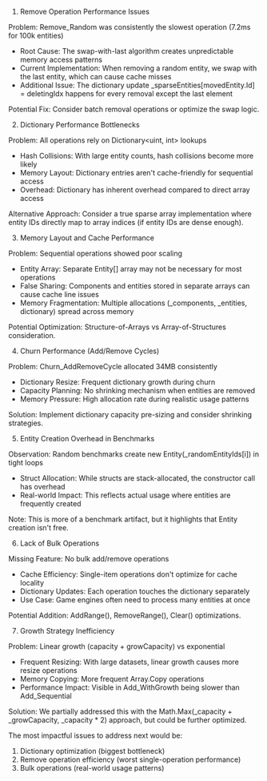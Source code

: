 1. Remove Operation Performance Issues

Problem: Remove_Random was consistently the slowest operation (7.2ms for 100k entities)
- Root Cause: The swap-with-last algorithm creates unpredictable memory access patterns
- Current Implementation: When removing a random entity, we swap with the last entity, which can cause cache misses
- Additional Issue: The dictionary update _sparseEntities[movedEntity.Id] = deletingIdx happens for every removal except the last element

Potential Fix: Consider batch removal operations or optimize the swap logic.

2. Dictionary Performance Bottlenecks

Problem: All operations rely on Dictionary<uint, int> lookups
- Hash Collisions: With large entity counts, hash collisions become more likely
- Memory Layout: Dictionary entries aren't cache-friendly for sequential access
- Overhead: Dictionary has inherent overhead compared to direct array access

Alternative Approach: Consider a true sparse array implementation where entity IDs directly map to array indices (if entity IDs are dense enough).

3. Memory Layout and Cache Performance

Problem: Sequential operations showed poor scaling
- Entity Array: Separate Entity[] array may not be necessary for most operations
- False Sharing: Components and entities stored in separate arrays can cause cache line issues
- Memory Fragmentation: Multiple allocations (_components, _entities, dictionary) spread across memory

Potential Optimization: Structure-of-Arrays vs Array-of-Structures consideration.

4. Churn Performance (Add/Remove Cycles)

Problem: Churn_AddRemoveCycle allocated 34MB consistently
- Dictionary Resize: Frequent dictionary growth during churn
- Capacity Planning: No shrinking mechanism when entities are removed
- Memory Pressure: High allocation rate during realistic usage patterns

Solution: Implement dictionary capacity pre-sizing and consider shrinking strategies.

5. Entity Creation Overhead in Benchmarks

Observation: Random benchmarks create new Entity(_randomEntityIds[i]) in tight loops
- Struct Allocation: While structs are stack-allocated, the constructor call has overhead
- Real-world Impact: This reflects actual usage where entities are frequently created

Note: This is more of a benchmark artifact, but it highlights that Entity creation isn't free.

6. Lack of Bulk Operations

Missing Feature: No bulk add/remove operations
- Cache Efficiency: Single-item operations don't optimize for cache locality
- Dictionary Updates: Each operation touches the dictionary separately
- Use Case: Game engines often need to process many entities at once

Potential Addition: AddRange(), RemoveRange(), Clear() optimizations.

7. Growth Strategy Inefficiency

Problem: Linear growth (capacity + growCapacity) vs exponential
- Frequent Resizing: With large datasets, linear growth causes more resize operations
- Memory Copying: More frequent Array.Copy operations
- Performance Impact: Visible in Add_WithGrowth being slower than Add_Sequential

Solution: We partially addressed this with the Math.Max(_capacity + _growCapacity, _capacity * 2) approach, but could be further optimized.

The most impactful issues to address next would be:
1. Dictionary optimization (biggest bottleneck)
2. Remove operation efficiency (worst single-operation performance)
3. Bulk operations (real-world usage patterns)